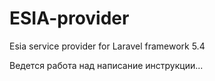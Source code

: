# ESIA-provider
Esia service provider for Laravel framework 5.4

Ведется работа над написание инструкции...
